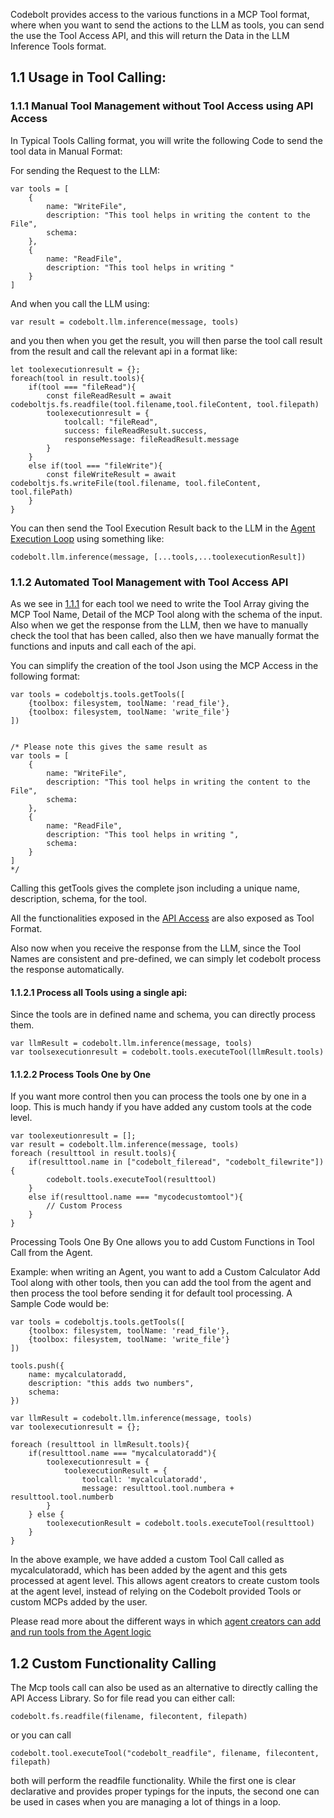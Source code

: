 Codebolt provides access to the various functions in a MCP Tool format, where when you want to send the actions to the LLM as tools, you can send the use the Tool Access API, and this will return the Data in the LLM Inference Tools format. 

## 1.1 Usage in Tool Calling:
### 1.1.1 Manual Tool Management without Tool Access using API Access

In Typical Tools Calling format, you will write the following Code to send the tool data in Manual Format:

For sending the Request to the LLM:
```
var tools = [
	{
		name: "WriteFile",
		description: "This tool helps in writing the content to the File",
		schema: 
	},
	{
		name: "ReadFile",
		description: "This tool helps in writing "
	}
]
```

And when you call the LLM using:
```
var result = codebolt.llm.inference(message, tools)
```

and you then when you get the result, you will then parse the tool call result from the result and call the relevant api in a format like:
```
let toolexecutionresult = {};
foreach(tool in result.tools){
	if(tool === "fileRead"){
		const fileReadResult = await codeboltjs.fs.readfile(tool.filename,tool.fileContent, tool.filepath)
		toolexecutionresult = {
			toolcall: "fileRead",
			success: fileReadResult.success,
			responseMessage: fileReadResult.message
		}
	}
	else if(tool === "fileWrite"){
		const fileWriteResult = await codeboltjs.fs.writeFile(tool.filename, tool.fileContent, tool.filePath)
	}
}
```

You can then send the Tool Execution Result back to the LLM in the [Agent Execution Loop](/docs/agent/execution-loop) using something like:
```
codebolt.llm.inference(message, [...tools,...toolexecutionResult])
```

### 1.1.2 Automated Tool Management with Tool Access API

As we see in [1.1.1](#111-manual-tool-management-without-tool-access-using-api-access) for each tool we need to write the Tool Array giving the MCP Tool Name, Detail of the MCP Tool along with the schema of the input. Also when we get the response from the LLM, then we have to manually check the tool that has been called, also then we have manually format the functions and inputs and call each of the api. 

You can simplify the creation of the tool Json using the MCP Access in the following format:
```
var tools = codeboltjs.tools.getTools([
	{toolbox: filesystem, toolName: 'read_file'},
	{toolbox: filesystem, toolName: 'write_file'}
])


/* Please note this gives the same result as 
var tools = [
	{
		name: "WriteFile",
		description: "This tool helps in writing the content to the File",
		schema: 
	},
	{
		name: "ReadFile",
		description: "This tool helps in writing ",
		schema:
	}
]
*/
```

Calling this getTools gives the complete json including a unique name, description, schema, for the tool. 

All the functionalities exposed in the [API Access](/docs/api/apiaccess) are also exposed as Tool Format. 

Also now when you receive the response from the LLM, since the Tool Names are consistent and pre-defined, we can simply let codebolt process the response automatically.
#### 1.1.2.1 Process all Tools using a single api:

Since the tools are in defined name and schema, you can directly process them.

```
var llmResult = codebolt.llm.inference(message, tools)
var toolsexecutionresult = codebolt.tools.executeTool(llmResult.tools)
```

#### 1.1.2.2 Process Tools One by One 

If you want more control then you can process the tools one by one in a loop. This is much handy if you have added any custom tools at the code level.

```
var toolexeutionresult = [];
var result = codebolt.llm.inference(message, tools)
foreach (resulttool in result.tools){
	if(resulttool.name in ["codebolt_fileread", "codebolt_filewrite"]){
		codebolt.tools.executeTool(resulttool)
	} 
	else if(resulttool.name === "mycodecustomtool"){
		// Custom Process
	}
}
```

Processing Tools One By One allows you to add Custom Functions in Tool Call from the Agent. 

Example:  when writing an Agent, you want to add a Custom Calculator Add Tool along with other tools, then you can add the tool from the agent and then process the tool before sending it for default tool processing. A Sample Code would be:
```
var tools = codeboltjs.tools.getTools([
	{toolbox: filesystem, toolName: 'read_file'},
	{toolbox: filesystem, toolName: 'write_file'}
])

tools.push({
	name: mycalculatoradd,
	description: "this adds two numbers",
	schema: 
})

var llmResult = codebolt.llm.inference(message, tools)
var toolexecutionresult = {};

foreach (resulttool in llmResult.tools){
	if(resulttool.name === "mycalculatoradd"){
		toolexecutionresult = {
			toolexecutionResult = {
				toolcall: 'mycalculatoradd',
				message: resulttool.tool.numbera + resulttool.tool.numberb
		}
	} else {
		toolexecutionResult = codebolt.tools.executeTool(resulttool)
	}
}
```

In the above example, we have added a custom Tool Call called as mycalculatoradd, which has been added by the agent and this gets processed at agent level. This allows agent creators to create custom tools at the agent level, instead of relying on the Codebolt provided Tools or custom MCPs added by the user. 

Please read more about the different ways in which [agent creators can add and run tools from the Agent logic](/docs/agent/custom-tools)

## 1.2 Custom Functionality Calling

The Mcp tools call can also be used as an alternative to directly calling the API Access Library. So for file read you can either call:
```
codebolt.fs.readfile(filename, filecontent, filepath)
```
or you can call 
```
codebolt.tool.executeTool("codebolt_readfile", filename, filecontent, filepath)
```

both will perform the readfile functionality. While the first one is clear declarative and provides proper typings for the inputs, the second one can be used in cases when you are managing a lot of things in a loop. 